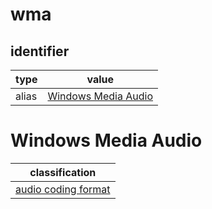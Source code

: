 # wma

## identifier
| type              | value
| ----------------- | -----
| alias             | [Windows Media Audio](#windows-media-audio)

# Windows Media Audio
| classification
| --------------
| [audio coding format](audio.md)

